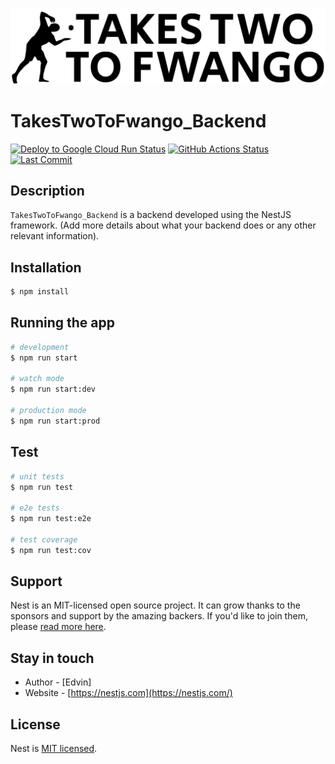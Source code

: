 ![Logo de mon projet](./logo.svg)


# TakesTwoToFwango_Backend

<p align="center">

<a href="https://github.com//lachiri-ilias/TakesTwoToFwango_Backend/actions" target="_blank"><img src="https://github.com/lachiri-ilias/TakesTwoToFwango_Backend/workflows/Deploy%20to%20Google%20Cloud%20Run/badge.svg" alt="Deploy to Google Cloud Run Status" /></a>
<a href="https://github.com/lachiri-ilias/TakesTwoToFwango_Backend/actions" target="_blank"><img src="https://github.com/lachiri-ilias/TakesTwoToFwango_Backend/workflows/CI/CD%20Pipeline/badge.svg" alt="GitHub Actions Status" /></a>
<a href="https://github.com/lachiri-ilias/TakesTwoToFwango_Backend/commits/test" target="_blank"><img src="https://img.shields.io/github/last-commit/lachiri-ilias/TakesTwoToFwango_Backend/test" alt="Last Commit" /></a>
</p>

</p>

## Description

`TakesTwoToFwango_Backend` is a backend developed using the NestJS framework. (Add more details about what your backend does or any other relevant information).

## Installation

```bash
$ npm install
```

## Running the app

```bash
# development
$ npm run start

# watch mode
$ npm run start:dev

# production mode
$ npm run start:prod
```

## Test

```bash
# unit tests
$ npm run test

# e2e tests
$ npm run test:e2e

# test coverage
$ npm run test:cov
```

## Support

Nest is an MIT-licensed open source project. It can grow thanks to the sponsors and support by the amazing backers. If you'd like to join them, please [read more here](https://docs.nestjs.com/support).

## Stay in touch

- Author - [Edvin]
- Website - [https://nestjs.com](https://nestjs.com/)
<!-- - Twitter - [@nestframework](https://twitter.com/nestframework) -->

## License

Nest is [MIT licensed](LICENSE).